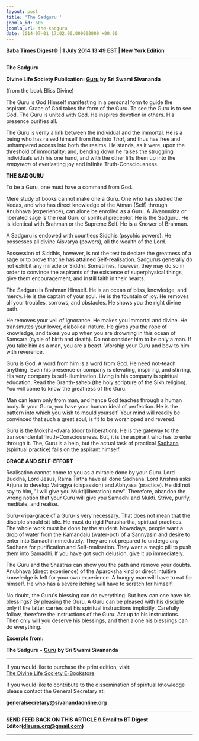 ```yaml
---
layout: post
title: 'The Sadguru '
joomla_id: 605
joomla_url: the-sadguru
date: 2014-07-01 17:02:00.000000000 +00:00
---
```

  



























**Baba Times Digest© | 1 July 2014 13:49 EST | New York Edition**

* * *  



 **The Sadguru**



**Divine Life Society Publication:** [**Guru**](http://www.dlshq.org/teachings/guru.htm#grace) **by Sri Swami Sivananda**

(from the book Bliss Divine)

The Guru is God Himself manifesting in a personal form to guide the aspirant. Grace of God takes the form of the Guru. To see the Guru is to see God. The Guru is united with God. He inspires devotion in others. His presence purifies all.

The Guru is verily a link between the individual and the immortal. He is a being who has raised himself from _this_ into _That_, and thus has free and unhampered access into both the realms. He stands, as it were, upon the threshold of immortality; and, bending down he raises the struggling individuals with his one hand, and with the other lifts them up into the _empyrean_ of everlasting joy and infinite Truth-Consciousness.

**THE SADGURU**

To be a Guru, one must have a command from God.

Mere study of books cannot make one a Guru. One who has studied the Vedas, and who has direct knowledge of the Atman (Self) through Anubhava (experience), can alone be enrolled as a Guru. A Jivanmukta or liberated sage is the real Guru or spiritual preceptor. He is the Sadguru. He is identical with Brahman or the Supreme Self. He is a Knower of Brahman.

A Sadguru is endowed with countless Siddhis (psychic powers). He possesses all divine Aisvarya (powers), all the wealth of the Lord.

Possession of Siddhis, however, is not the test to declare the greatness of a sage or to prove that he has attained Self-realisation. Sadgurus generally do not exhibit any miracle or Siddhi. Sometimes, however, they may do so in order to convince the aspirants of the existence of superphysical things, give them encouragement, and instill faith in their hearts.

The Sadguru is Brahman Himself. He is an ocean of bliss, knowledge, and mercy. He is the captain of your soul. He is the fountain of joy. He removes all your troubles, sorrows, and obstacles. He shows you the right divine path.

He removes your veil of ignorance. He makes you immortal and divine. He transmutes your lower, diabolical nature. He gives you the rope of knowledge, and takes you up when you are drowning in this ocean of Samsara (cycle of birth and death). Do not consider him to be only a man. If you take him as a man, you are a beast. Worship your Guru and bow to him with reverence.

Guru is God. A word from him is a word from God. He need not-teach anything. Even his presence or company is elevating, inspiring, and stirring, His very company is self-illumination. Living in his company is spiritual education. Read the Granth-saheb (the holy scripture of the Sikh religion). You will come to know the greatness of the Guru.

Man can learn only from man, and hence God teaches through a human body. In your Guru, you have your human ideal of perfection. He is the pattern into which you wish to mould yourself. Your mind will readily be convinced that such a great soul, is fit to be worshipped and revered.

Guru is the Moksha-dvara (door to liberation). He is the gateway to the transcendental Truth-Consciousness. But, it is the aspirant who has to enter through it. The, Guru is a help, but the actual task of practical [Sadhana](http://www.dlshq.org/teachings/sadhana.htm) (spiritual practice) falls on the aspirant himself.

**GRACE AND SELF-EFFORT**

Realisation cannot come to you as a miracle done by your Guru. Lord Buddha, Lord Jesus, Rama Tirtha have all done Sadhana. Lord Krishna asks Arjuna to develop Vairagya (dispassion) and Abhyasa (practice). He did not say to him, "I will give you Mukti(liberation) now". Therefore, abandon the wrong notion that your Guru will give you Samadhi and Mukti. Strive, purify, meditate, and realise.

Guru-kripa-grace of a Guru-is very necessary. That does not mean that the disciple should sit idle. He must do rigid Purushartha, spiritual practices. The whole work must be done by the student. Nowadays, people want a drop of water from the Kamandalu (water-pot) of a Sannyasin and desire to enter into Samadhi immediately. They are not prepared to undergo any Sadhana for purification and Self-realisation. They want a magic pill to push them into Samadhi. If you have got such delusion, give it up immediately.

The Guru and the Shastras can show you the path and remove your doubts. Anubhava (direct experience) of the Aparoksha kind or direct intuitive knowledge is left for your own experience. A hungry man will have to eat for himself. He who has a severe itching will have to scratch for himself.

No doubt, the Guru's blessing can do everything. But how can one have his blessings? By pleasing the Guru. A Guru can be pleased with his disciple only if the latter carries out his spiritual instructions implicitly. Carefully follow, therefore the instructions of the Guru. Act up to his instructions. Then only will you deserve his blessings, and then alone his blessings can do everything.

**Excerpts from:**

**The Sadguru -** [**Guru**](http://www.dlshq.org/teachings/guru.htm#grace) **by Sri Swami Sivananda**



* * *  












If you would like to purchase the print edition, visit:   
[The Divine Life Society E-Bookstore](http://www.dlshq.org/download/download.htm)

If you would like to contribute to the dissemination of spiritual knowledge please contact the General Secretary at:

[**generalsecretary@sivanandaonline.org**](mailto:generalsecretary@sivanandaonline.org?subject=Contribution%20to%20Dissemination%20of%20Spiritual%20Knowledge)

* * *

**SEND FEED BACK ON THIS ARTICLE \\\ Email to BT Digest Editor[](mailto:dlsusa.org@gmail.com?subject=DLS%20Posts)(dlsusa.org@gmail.com)**

* * *

  
